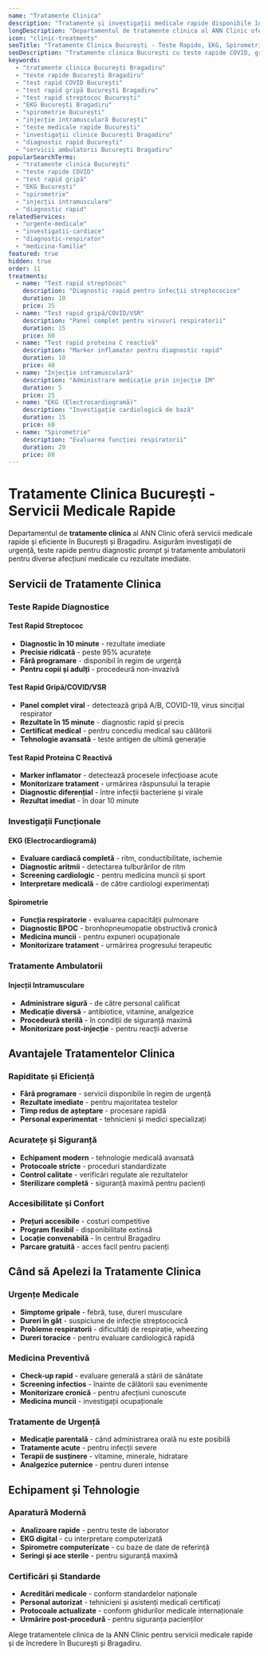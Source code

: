 ```yaml
---
name: "Tratamente Clinica"
description: "Tratamente și investigații medicale rapide disponibile în clinică: teste rapide, EKG, spirometrie și injecții terapeutice"
longDescription: "Departamentul de tratamente clinica al ANN Clinic oferă servicii medicale rapide și eficiente în București și Bragadiru. Asigurăm investigații de urgență, teste rapide pentru diagnosticul prompt și tratamente ambulatorii pentru diverse afecțiuni medicale."
icon: "clinic-treatments"
seoTitle: "Tratamente Clinica București - Teste Rapide, EKG, Spirometrie | ANN Clinic"
seoDescription: "Tratamente clinica București cu teste rapide COVID, gripă, streptococ. EKG, spirometrie, injecții. Rezultate imediate. ANN Clinic Bragadiru."
keywords:
  - "tratamente clinica București Bragadiru"
  - "teste rapide București Bragadiru"
  - "test rapid COVID București"
  - "test rapid gripă București Bragadiru"
  - "test rapid streptococ București"
  - "EKG București Bragadiru"
  - "spirometrie București"
  - "injecție intramusculară București"
  - "teste medicale rapide București"
  - "investigații clinice București Bragadiru"
  - "diagnostic rapid București"
  - "servicii ambulatorii București Bragadiru"
popularSearchTerms:
  - "tratamente clinica București"
  - "teste rapide COVID"
  - "test rapid gripă"
  - "EKG București"
  - "spirometrie"
  - "injecții intramusculare"
  - "diagnostic rapid"
relatedServices:
  - "urgente-medicale"
  - "investigatii-cardiace"
  - "diagnostic-respirator"
  - "medicina-familie"
featured: true
hidden: true
order: 11
treatments:
  - name: "Test rapid streptococ"
    description: "Diagnostic rapid pentru infecții streptococice"
    duration: 10
    price: 35
  - name: "Test rapid gripă/COVID/VSR"
    description: "Panel complet pentru virusuri respiratorii"
    duration: 15
    price: 80
  - name: "Test rapid proteina C reactivă"
    description: "Marker inflamator pentru diagnostic rapid"
    duration: 10
    price: 40
  - name: "Injecție intramusculară"
    description: "Administrare medicație prin injecție IM"
    duration: 5
    price: 25
  - name: "EKG (Electrocardiogramă)"
    description: "Investigație cardiologică de bază"
    duration: 15
    price: 60
  - name: "Spirometrie"
    description: "Evaluarea funcției respiratorii"
    duration: 20
    price: 80
---
```


# Tratamente Clinica București - Servicii Medicale Rapide

Departamentul de **tratamente clinica** al ANN Clinic oferă servicii medicale rapide și eficiente în București și Bragadiru. Asigurăm investigații de urgență, teste rapide pentru diagnostic prompt și tratamente ambulatorii pentru diverse afecțiuni medicale cu rezultate imediate.

## Servicii de Tratamente Clinica

### Teste Rapide Diagnostice

#### Test Rapid Streptococ

- **Diagnostic în 10 minute** - rezultate imediate
- **Precisie ridicată** - peste 95% acuratețe
- **Fără programare** - disponibil în regim de urgență
- **Pentru copii și adulți** - procedeură non-invazivă

#### Test Rapid Gripă/COVID/VSR

- **Panel complet viral** - detectează gripă A/B, COVID-19, virus sincițial respirator
- **Rezultate în 15 minute** - diagnostic rapid și precis
- **Certificat medical** - pentru concediu medical sau călătorii
- **Tehnologie avansată** - teste antigen de ultimă generație

#### Test Rapid Proteina C Reactivă

- **Marker inflamator** - detectează procesele infecțioase acute
- **Monitorizare tratament** - urmărirea răspunsului la terapie
- **Diagnostic diferențial** - între infecții bacteriene și virale
- **Rezultat imediat** - în doar 10 minute

### Investigații Funcționale

#### EKG (Electrocardiogramă)

- **Evaluare cardiacă completă** - ritm, conductibilitate, ischemie
- **Diagnostic aritmii** - detectarea tulburărilor de ritm
- **Screening cardiologic** - pentru medicina muncii și sport
- **Interpretare medicală** - de către cardiologi experimentați

#### Spirometrie

- **Funcția respiratorie** - evaluarea capacității pulmonare
- **Diagnostic BPOC** - bronhopneumopatie obstructivă cronică
- **Medicina muncii** - pentru expuneri ocupaționale
- **Monitorizare tratament** - urmărirea progresului terapeutic

### Tratamente Ambulatorii

#### Injecții Intramusculare

- **Administrare sigură** - de către personal calificat
- **Medicație diversă** - antibiotice, vitamine, analgezice
- **Procedeură sterilă** - în condiții de siguranță maximă
- **Monitorizare post-injecție** - pentru reacții adverse

## Avantajele Tratamentelor Clinica

### Rapiditate și Eficiență

- **Fără programare** - servicii disponibile în regim de urgență
- **Rezultate imediate** - pentru majoritatea testelor
- **Timp redus de așteptare** - procesare rapidă
- **Personal experimentat** - tehnicieni și medici specializați

### Acuratețe și Siguranță

- **Echipament modern** - tehnologie medicală avansată
- **Protocoale stricte** - proceduri standardizate
- **Control calitate** - verificări regulate ale rezultatelor
- **Sterilizare completă** - siguranță maximă pentru pacienți

### Accesibilitate și Confort

- **Prețuri accesibile** - costuri competitive
- **Program flexibil** - disponibilitate extinsă
- **Locație convenabilă** - în centrul Bragadiru
- **Parcare gratuită** - acces facil pentru pacienți

## Când să Apelezi la Tratamente Clinica

### Urgențe Medicale

- **Simptome gripale** - febră, tuse, dureri musculare
- **Dureri în gât** - suspiciune de infecție streptococică
- **Probleme respiratorii** - dificultăți de respirație, wheezing
- **Dureri toracice** - pentru evaluare cardiologică rapidă

### Medicina Preventivă

- **Check-up rapid** - evaluare generală a stării de sănătate
- **Screening infectios** - înainte de călătorii sau evenimente
- **Monitorizare cronică** - pentru afecțiuni cunoscute
- **Medicina muncii** - investigații ocupaționale

### Tratamente de Urgență

- **Medicație parentală** - când administrarea orală nu este posibilă
- **Tratamente acute** - pentru infecții severe
- **Terapii de susținere** - vitamine, minerale, hidratare
- **Analgezice puternice** - pentru dureri intense

## Echipament și Tehnologie

### Aparatură Modernă

- **Analizoare rapide** - pentru teste de laborator
- **EKG digital** - cu interpretare computerizată
- **Spirometre computerizate** - cu baze de date de referință
- **Seringi și ace sterile** - pentru siguranță maximă

### Certificări și Standarde

- **Acreditări medicale** - conform standardelor naționale
- **Personal autorizat** - tehnicieni și asistenți medicali certificați
- **Protocoale actualizate** - conform ghidurilor medicale internaționale
- **Urmărire post-procedură** - pentru siguranța pacienților

Alege tratamentele clinica de la ANN Clinic pentru servicii medicale rapide și de încredere în București și Bragadiru.
